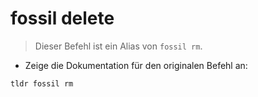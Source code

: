 # fossil delete

> Dieser Befehl ist ein Alias von `fossil rm`.

- Zeige die Dokumentation für den originalen Befehl an:

`tldr fossil rm`
